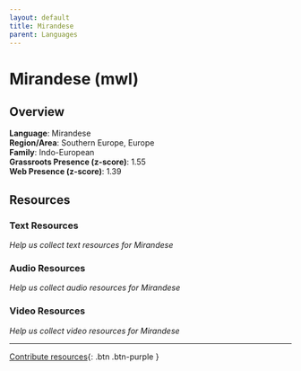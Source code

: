 ```yaml
---
layout: default
title: Mirandese
parent: Languages
---
```


# Mirandese (mwl)

## Overview

**Language**: Mirandese  
**Region/Area**: Southern Europe, Europe  
**Family**: Indo-European  
**Grassroots Presence (z-score)**: 1.55  
**Web Presence (z-score)**: 1.39  

## Resources

### Text Resources
*Help us collect text resources for Mirandese*

### Audio Resources
*Help us collect audio resources for Mirandese*

### Video Resources
*Help us collect video resources for Mirandese*

---

[Contribute resources](https://forms.office.com/e/1SfLJx3u1r){: .btn .btn-purple }
